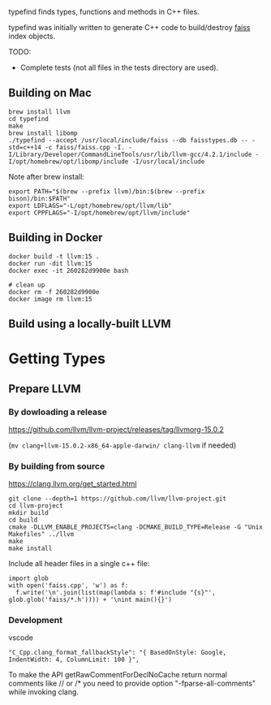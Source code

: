 typefind finds types, functions and methods in C++ files.

typefind was initially written to generate C++ code to build/destroy [faiss](https://github.com/facebookresearch/faiss)
index objects.

TODO:

- Complete tests (not all files in the tests directory are used).

## Building on Mac

```
brew install llvm
cd typefind
make
brew install libomp
./typefind --accept /usr/local/include/faiss --db faisstypes.db -- -std=c++14 -c faiss/faiss.cpp -I. -I/Library/Developer/CommandLineTools/usr/lib/llvm-gcc/4.2.1/include -I/opt/homebrew/opt/libomp/include -I/usr/local/include
```

Note after brew install:
```
export PATH="$(brew --prefix llvm)/bin:$(brew --prefix bison)/bin:$PATH"
export LDFLAGS="-L/opt/homebrew/opt/llvm/lib"
export CPPFLAGS="-I/opt/homebrew/opt/llvm/include"
```

## Building in Docker

```
docker build -t llvm:15 .
docker run -dit llvm:15
docker exec -it 260282d9900e bash

# clean up
docker rm -f 260282d9900e
docker image rm llvm:15
```

## Build using a locally-built LLVM

# Getting Types

## Prepare LLVM

### By dowloading a release

https://github.com/llvm/llvm-project/releases/tag/llvmorg-15.0.2

(`mv clang+llvm-15.0.2-x86_64-apple-darwin/ clang-llvm` if needed)

### By building from source
https://clang.llvm.org/get_started.html
```
git clone --depth=1 https://github.com/llvm/llvm-project.git
cd llvm-project
mkdir build
cd build
cmake -DLLVM_ENABLE_PROJECTS=clang -DCMAKE_BUILD_TYPE=Release -G "Unix Makefiles" ../llvm
make
make install
```

Include all header files in a single c++ file:

```
import glob
with open('faiss.cpp', 'w') as f:
  f.write('\n'.join(list(map(lambda s: f'#include "{s}"', glob.glob('faiss/*.h')))) + '\nint main(){}')
```

### Development

vscode
```
"C_Cpp.clang_format_fallbackStyle": "{ BasedOnStyle: Google, IndentWidth: 4, ColumnLimit: 100 }",
````

To make the API getRawCommentForDeclNoCache return normal comments like // or /* you need to provide option "-fparse-all-comments" while invoking clang.
 